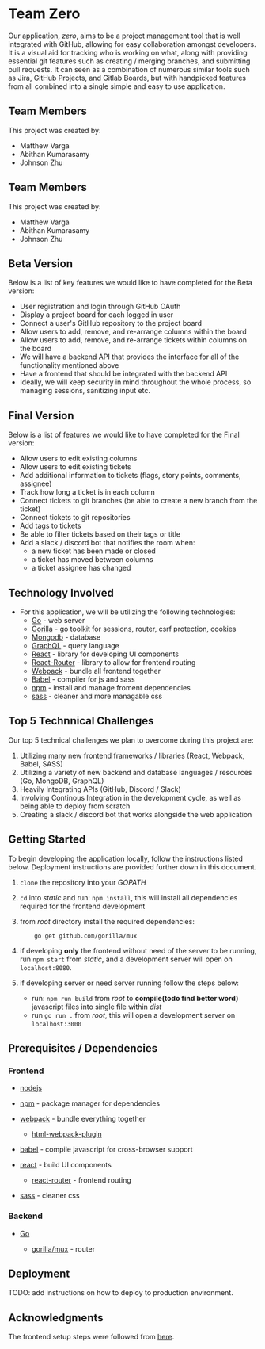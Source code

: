 # Team Zero

Our application, *zero*, aims to be a project management tool that is well integrated with GitHub, allowing for easy collaboration amongst developers. It is a visual aid for tracking who is working on what, along with providing essential git features such as creating / merging branches, and submitting pull requests. It can seen as a combination of numerous similar tools such as Jira, GitHub Projects, and Gitlab Boards, but with handpicked features from all combined into a single simple and easy to use application.

## Team Members

This project was created by:

- Matthew Varga
- Abithan Kumarasamy
- Johnson Zhu


## Team Members

This project was created by:

- Matthew Varga
- Abithan Kumarasamy
- Johnson Zhu


## Beta Version

Below is a list of key features we would like to have completed for the Beta version:

- User registration and login through GitHub OAuth
- Display a project board for each logged in user
- Connect a user's GitHub repository to the project board
- Allow users to add, remove, and re-arrange columns within the board
- Allow users to add, remove, and re-arrange tickets within columns on the board
- We will have a backend API that provides the interface for all of the functionality mentioned above
- Have a frontend that should be integrated with the backend API
- Ideally, we will keep security in mind throughout the whole process, so managing sessions, sanitizing input etc.

## Final Version

Below is a list of features we would like to have completed for the Final version:

- Allow users to edit existing columns
- Allow users to edit existing tickets
- Add additional information to tickets (flags, story points, comments, assignee)
- Track how long a ticket is in each column
- Connect tickets to git branches (be able to create a new branch from the ticket)
- Connect tickets to git repositories
- Add tags to tickets
- Be able to filter tickets based on their tags or title
- Add a slack / discord bot that notifies the room when:
    - a new ticket has been made or closed
    - a ticket has moved between columns
    - a ticket assignee has changed

## Technology Involved

- For this application, we will be utilizing the following technologies:
    - [Go](https://golang.org/) - web server
    - [Gorilla](https://www.gorillatoolkit.org/) - go toolkit for sessions, router, csrf protection, cookies
    - [Mongodb](https://www.mongodb.com/) - database
    - [GraphQL](https://graphql.org/) - query language
    - [React](https://reactjs.org/) - library for developing UI components
    - [React-Router](https://reacttraining.com/react-router/web/guides/quick-start) - library to allow for frontend routing
    - [Webpack](https://webpack.js.org/) - bundle all frontend together
    - [Babel](https://babeljs.io/) - compiler for js and sass
    - [npm](https://www.npmjs.com/) - install and manage froment dependencies
    - [sass](https://sass-lang.com/) - cleaner and more managable css

## Top 5 Technnical Challenges

Our top 5 technical challenges we plan to overcome during this project are:

1) Utilizing many new frontend frameworks / libraries (React, Webpack, Babel, SASS)
2) Utilizing a variety of new backend and database languages / resources (Go, MongoDB, GraphQL)
3) Heavily Integrating APIs (GitHub, Discord / Slack)
4) Involving Continous Integration in the development cycle, as well as being able to deploy from scratch
5) Creating a slack / discord bot that works alongside the web application

## Getting Started

To begin developing the application locally, follow the instructions listed below. Deployment instructions are provided further down in this document.

1) `clone` the repository into your *GOPATH*
2) `cd` into *static* and run: `npm install`, this will install all dependencies required for the frontend development
4) from *root* directory install the required dependencies:

    ```
        go get github.com/gorilla/mux
    ```
5) if developing **only** the frontend without need of the server to be running, run `npm start` from *static*, and a development server will open on `localhost:8080`.
6) if developing server or need server running follow the steps below:
    - run: `npm run build` from *root* to **compile(todo find better word)** javascript files into single file within *dist*
    - run `go run .` from *root*, this will open a development server on `localhost:3000`

## Prerequisites / Dependencies

### Frontend

- [nodejs](https://nodejs.org/en/)

- [npm](https://www.npmjs.com/) - package manager for dependencies

- [webpack](https://webpack.js.org/) - bundle everything together
    - [html-webpack-plugin](https://github.com/jantimon/html-webpack-plugin)

- [babel](https://babeljs.io/) - compile javascript for cross-browser support

- [react](https://reactjs.org/) - build UI components
    - [react-router](https://reacttraining.com/react-router/web/guides/quick-start) - frontend routing

- [sass](https://sass-lang.com/) - cleaner css

### Backend

- [Go](https://golang.org/)

    - [gorilla/mux](https://github.com/gorilla/mux) - router

## Deployment

TODO: add instructions on how to deploy to production environment.

## Acknowledgments

The frontend setup steps were followed from [here](https://www.valentinog.com/blog/babel/?fbclid=IwAR3GD55NNS9rAWAEn3QS1TSmrLmIVr7EARtUgmRHD5AUlW9ETj7A7flAluQ).
